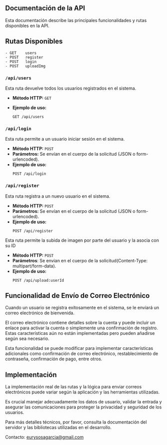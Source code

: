 ## Documentación de la API

Esta documentación describe las principales funcionalidades y rutas disponibles en la API.

## Rutas Disponibles

```
- GET    users
- POST   register
- POST   login
- POST   uploadImg
```

### `/api/users`

Esta ruta devuelve todos los usuarios registrados en el sistema.

- **Método HTTP:** `GET`
- **Ejemplo de uso:**

  ```http
  GET /api/users

  ```

### `/api/login`

Esta ruta permite a un usuario iniciar sesión en el sistema.

- **Método HTTP:** `POST`
- **Parámetros:** Se envían en el cuerpo de la solicitud (JSON o form-urlencoded).
- **Ejemplo de uso:**
  ```http
  POST /api/login
  ```

### `/api/register`

Esta ruta registra a un nuevo usuario en el sistema.

- **Método HTTP:** `POST`
- **Parámetros:** Se envían en el cuerpo de la solicitud (JSON o form-urlencoded).
- **Ejemplo de uso:**
  ```http
  POST /api/register
  ```

Esta ruta permite la subida de imagen por parte del usuario y la asocia con su ID

- **Método HTTP:** `POST`
- **Parámetros**: Se envian en el cuerpo de la solicitud(Content-Type: multipart/form-data).
- **Ejemplo de uso:**
  ```http
  POST /api/upload:userId
  ```

## Funcionalidad de Envío de Correo Electrónico

Cuando un usuario se registra exitosamente en el sistema, se le enviará un correo electrónico de bienvenida.

El correo electrónico contiene detalles sobre la cuenta y puede incluir un enlace para activar la cuenta o simplemente una confirmación de registro. Estas características aún no están implementadas pero pueden añadirse según sea necesario.

Esta funcionalidad se puede modificar para implementar características adicionales como confirmación de correo electrónico, restablecimiento de contraseña, confirmación de pago, entre otros.

## Implementación

La implementación real de las rutas y la lógica para enviar correos electrónicos puede variar según la aplicación y las herramientas utilizadas.

Es crucial manejar adecuadamente los datos de usuario, validar la entrada y asegurar las comunicaciones para proteger la privacidad y seguridad de los usuarios.

Para más detalles técnicos, por favor, consulta la documentación del servidor y las bibliotecas utilizadas en el desarrollo.

Contacto: eurysosagarcia@gmail.com
